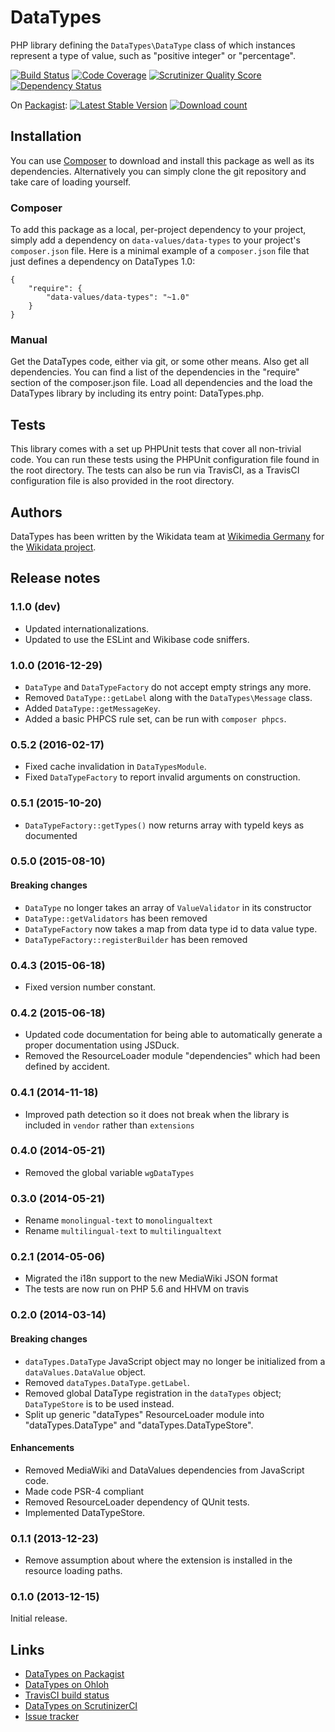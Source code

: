 # DataTypes

PHP library defining the `DataTypes\DataType` class of which instances represent a type of value,
such as "positive integer" or "percentage".

[![Build Status](https://secure.travis-ci.org/wmde/DataTypes.png?branch=master)](http://travis-ci.org/wmde/DataTypes)
[![Code Coverage](https://scrutinizer-ci.com/g/wmde/DataTypes/badges/coverage.png?s=81ca9034e898d0ff2ee603ffdcf07835c9b5f0d3)](https://scrutinizer-ci.com/g/wmde/DataTypes/)
[![Scrutinizer Quality Score](https://scrutinizer-ci.com/g/wmde/DataTypes/badges/quality-score.png?s=2405ce60c089e7454598ae50e235f001b68bd5cb)](https://scrutinizer-ci.com/g/wmde/DataTypes/)
[![Dependency Status](https://www.versioneye.com/php/data-values:data-types/dev-master/badge.png)](https://www.versioneye.com/php/data-values:data-types/dev-master)

On [Packagist](https://packagist.org/packages/data-values/data-types):
[![Latest Stable Version](https://poser.pugx.org/data-values/data-types/version.png)](https://packagist.org/packages/data-values/data-types)
[![Download count](https://poser.pugx.org/data-values/data-types/d/total.png)](https://packagist.org/packages/data-values/data-types)

## Installation

You can use [Composer](http://getcomposer.org/) to download and install
this package as well as its dependencies. Alternatively you can simply clone
the git repository and take care of loading yourself.

### Composer

To add this package as a local, per-project dependency to your project, simply add a
dependency on `data-values/data-types` to your project's `composer.json` file.
Here is a minimal example of a `composer.json` file that just defines a dependency on
DataTypes 1.0:

    {
        "require": {
            "data-values/data-types": "~1.0"
        }
    }

### Manual

Get the DataTypes code, either via git, or some other means. Also get all dependencies.
You can find a list of the dependencies in the "require" section of the composer.json file.
Load all dependencies and the load the DataTypes library by including its entry point:
DataTypes.php.

## Tests

This library comes with a set up PHPUnit tests that cover all non-trivial code. You can run these
tests using the PHPUnit configuration file found in the root directory. The tests can also be run
via TravisCI, as a TravisCI configuration file is also provided in the root directory.

## Authors

DataTypes has been written by the Wikidata team at [Wikimedia Germany](https://wikimedia.de)
for the [Wikidata project](https://wikidata.org/).

## Release notes

### 1.1.0 (dev)
* Updated internationalizations.
* Updated to use the ESLint and Wikibase code sniffers.

### 1.0.0 (2016-12-29)
* `DataType` and `DataTypeFactory` do not accept empty strings any more.
* Removed `DataType::getLabel` along with the `DataTypes\Message` class.
* Added `DataType::getMessageKey`.
* Added a basic PHPCS rule set, can be run with `composer phpcs`.

### 0.5.2 (2016-02-17)
* Fixed cache invalidation in `DataTypesModule`.
* Fixed `DataTypeFactory` to report invalid arguments on construction.

### 0.5.1 (2015-10-20)
* `DataTypeFactory::getTypes()` now returns array with typeId keys as documented

### 0.5.0 (2015-08-10)

#### Breaking changes
* `DataType` no longer takes an array of `ValueValidator` in its constructor
* `DataType::getValidators` has been removed
* `DataTypeFactory` now takes a map from data type id to data value type.
* `DataTypeFactory::registerBuilder` has been removed

### 0.4.3 (2015-06-18)

* Fixed version number constant.

### 0.4.2 (2015-06-18)

* Updated code documentation for being able to automatically generate a proper documentation using JSDuck.
* Removed the ResourceLoader module "dependencies" which had been defined by accident.

### 0.4.1 (2014-11-18)

* Improved path detection so it does not break when the library is included in `vendor` rather than `extensions`

### 0.4.0 (2014-05-21)

* Removed the global variable `wgDataTypes`

### 0.3.0 (2014-05-21)

* Rename `monolingual-text` to `monolingualtext`
* Rename `multilingual-text` to `multilingualtext`

### 0.2.1 (2014-05-06)

* Migrated the i18n support to the new MediaWiki JSON format
* The tests are now run on PHP 5.6 and HHVM on travis

### 0.2.0 (2014-03-14)

#### Breaking changes

* `dataTypes.DataType` JavaScript object may no longer be initialized from a `dataValues.DataValue` object.
* Removed `dataTypes.DataType.getLabel`.
* Removed global DataType registration in the `dataTypes` object; `DataTypeStore` is to be used instead.
* Split up generic "dataTypes" ResourceLoader module into "dataTypes.DataType" and "dataTypes.DataTypeStore".

#### Enhancements

* Removed MediaWiki and DataValues dependencies from JavaScript code.
* Made code PSR-4 compliant
* Removed ResourceLoader dependency of QUnit tests.
* Implemented DataTypeStore.

### 0.1.1 (2013-12-23)

* Remove assumption about where the extension is installed in the resource loading paths.

### 0.1.0 (2013-12-15)

Initial release.

## Links

* [DataTypes on Packagist](https://packagist.org/packages/data-values/data-types)
* [DataTypes on Ohloh](https://www.ohloh.net/p/DataTypesPHP)
* [TravisCI build status](https://travis-ci.org/wmde/DataTypes)
* [DataTypes on ScrutinizerCI](https://scrutinizer-ci.com/g/wmde/DataTypes/)
* [Issue tracker](https://phabricator.wikimedia.org/project/view/123/)
